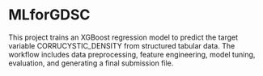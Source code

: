 # MLforGDSC
This project trains an XGBoost regression model to predict the target variable CORRUCYSTIC_DENSITY from structured tabular data. The workflow includes data preprocessing, feature engineering, model tuning, evaluation, and generating a final submission file.
